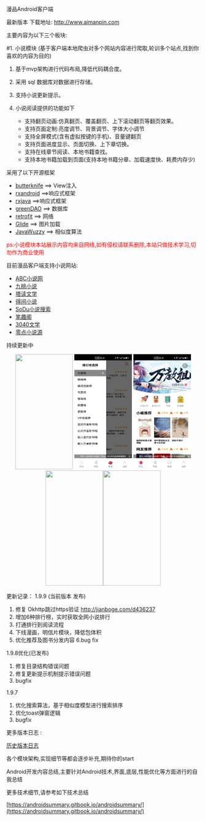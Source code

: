 漫品Android客户端

最新版本 下载地址: http://www.aimanpin.com

主要内容为以下三个板块:

#1. 小说模块
(基于客户端本地爬虫对多个网站内容进行爬取,轮训多个站点,找到你喜欢的内容为目的)

1. 基于mvp架构进行代码布局,降低代码耦合度。
2. 采用 sql 数据库对数据进行存储。
4. 支持小说更新提示。
5. 小说阅读提供的功能如下

   * 支持翻页动画:仿真翻页、覆盖翻页、上下滚动翻页等翻页效果。
   * 支持页面定制:亮度调节、背景调节、字体大小调节
   * 支持全屏模式(含有虚拟按键的手机)、音量键翻页
   * 支持页面进度显示、页面切换、上下章切换。
   * 支持在线章节阅读、本地书籍查找。
   * 支持本地书籍加载到页面(支持本地书籍分章、加载速度快、耗费内存少)


采用了以下开源框架

* [butterknife](https://github.com/JakeWharton/butterknife)    ==>    View注入
* [rxandroid](https://github.com/ReactiveX/RxAndroid) ==>响应式框架
* [rxjava](https://github.com/ReactiveX/RxJava) ==>响应式框架
* [greenDAO](https://github.com/greenrobot/greenDAO)    ==>    数据库
* [retrofit](https://github.com/square/retrofit) ==> 网络
* [Glide](https://github.com/bumptech/glide) ==>    图片加载
* [JavaWuzzy](https://github.com/xdrop/fuzzywuzzy) ==> 相似度算法


<font color=red>ps:小说模块本站展示内容均来自网络,如有侵权请联系删除,本站只做技术学习,切勿作为商业使用</font>

目前漫品客户端支持小说网站:

- [ABC小说网](https://www.yb3.cc)
- [九桃小说](https://www.9txs.com)
- [塔读文学](http://www.tadu.com)
- [得间小说](https://www.idejian.com)
- [SoDu小说搜索](http://www.soduzw.com)
- [笔趣阁](https://www.xxbiqudu.com)
- [3040文学](https://www.130140.com)
- [零点小说源](https://www.lingdxsw.com/)

持续更新中

<div align="center">
<img src="pictures/xiaoshuo01.jpeg" width="150" height="300"/> <img src="pictures/xiaoshuo02.jpeg" width="150" height="300"/> <img src="pictures/xiaoshuo03.jpeg" width="150" height="300"/> <img src="pictures/xiaoshuo04.jpeg" width="150" height="300"/><img src="pictures/xiaoshuo05.jpeg" width="150" height="300"/>
</div>

更新记录：
1.9.9 (当前版本 发布)
1. 修复 Okhttp跳过https验证 http://jianboge.com/d436237
2. 增加6种排行榜，实时获取全网小说排行
3. 打通排行到阅读流程
4. 下线漫画，明信片模块，降低包体积
5. 优化推荐及图书分发内容
6.bug fix


1.9.8优化(已发布)
1. 修复目录结构错误问题
2. 修复更新提示机制提示错误问题
3. bugfix

1.9.7
1. 优化搜索算法，基于相似度模型进行搜索排序
2. 优化toast弹窗逻辑
3. bugfix

更多版本日志 :

[历史版本日志](app/VERSIONMARK.md)

各个模块架构,实现细节等都会逐步补充,期待你的start

Android开发内容总结,主要针对Android技术,界面,底层,性能优化等方面进行的自我总结

更多技术细节,请参考如下技术总结

[https://androidsummary.gitbook.io/androidsummary/](https://androidsummary.gitbook.io/androidsummary/)
